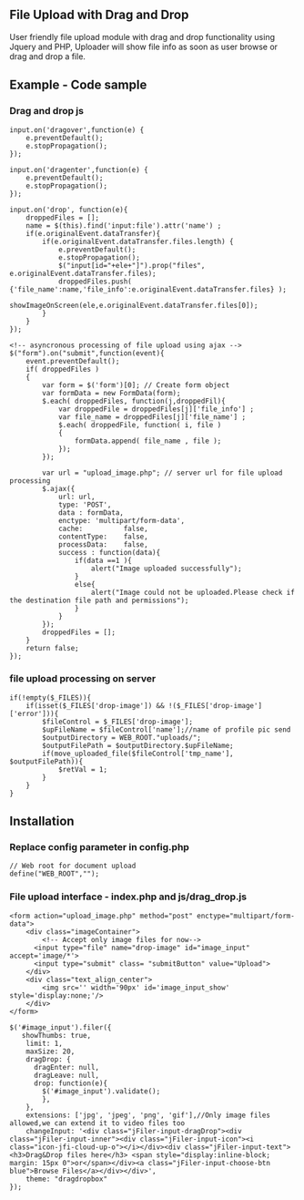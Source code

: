 ## File Upload with Drag and Drop
User friendly file upload module with drag and drop functionality using Jquery and PHP, Uploader will show file info as soon as user browse or drag and drop a file.

## Example - Code sample
### Drag and drop js
    input.on('dragover',function(e) {
        e.preventDefault();
        e.stopPropagation();
    });

    input.on('dragenter',function(e) {
        e.preventDefault();
        e.stopPropagation();
    });

    input.on('drop', function(e){
        droppedFiles = [];
        name = $(this).find('input:file').attr('name') ;
        if(e.originalEvent.dataTransfer){
            if(e.originalEvent.dataTransfer.files.length) {
                e.preventDefault();
                e.stopPropagation();
                $("input[id="+ele+"]").prop("files", e.originalEvent.dataTransfer.files); 
                droppedFiles.push( {'file_name':name,'file_info':e.originalEvent.dataTransfer.files} );
                showImageOnScreen(ele,e.originalEvent.dataTransfer.files[0]);
            }
        }
    });

    <!-- asyncronous processing of file upload using ajax -->
    $("form").on("submit",function(event){
        event.preventDefault();
        if( droppedFiles )
        {   
            var form = $('form')[0]; // Create form object
            var formData = new FormData(form);
            $.each( droppedFiles, function(j,droppedFil){
                var droppedFile = droppedFiles[j]['file_info'] ; 
                var file_name = droppedFiles[j]['file_name'] ;
                $.each( droppedFile, function( i, file )
                {
                    formData.append( file_name , file );
                });
            });
            
            var url = "upload_image.php"; // server url for file upload processing
            $.ajax({
                url: url,
                type: 'POST',
                data : formData,
                enctype: 'multipart/form-data',
                cache:          false,
                contentType:    false,
                processData:    false,
                success : function(data){
                    if(data ==1 ){
                        alert("Image uploaded successfully");
                    }
                    else{
                        alert("Image could not be uploaded.Please check if the destination file path and permissions");
                    }
                }
            });
            droppedFiles = [];
        }
        return false;
    });

### file upload processing on server
    if(!empty($_FILES)){
        if(isset($_FILES['drop-image']) && !($_FILES['drop-image']['error'])){
            $fileControl = $_FILES['drop-image'];
            $upFileName = $fileControl['name'];//name of profile pic send
            $outputDirectory = WEB_ROOT."uploads/";
            $outputFilePath = $outputDirectory.$upFileName;
            if(move_uploaded_file($fileControl['tmp_name'], $outputFilePath)){
                $retVal = 1;
            }
        }
    }

## Installation

### Replace config parameter in config.php 
    // Web root for document upload
    define("WEB_ROOT","");

### File upload interface - index.php and js/drag_drop.js
    <form action="upload_image.php" method="post" enctype="multipart/form-data">
        <div class="imageContainer">
            <!-- Accept only image files for now-->
          <input type="file" name="drop-image" id="image_input" accept='image/*'>
          <input type="submit" class= "submitButton" value="Upload">
        </div>
        <div class="text_align_center">
            <img src='' width='90px' id='image_input_show' style='display:none;'/>
        </div>
    </form>

    $('#image_input').filer({
       showThumbs: true,
        limit: 1,
        maxSize: 20,
        dragDrop: {
          dragEnter: null,
          dragLeave: null,
          drop: function(e){
            $('#image_input').validate();
            },
        },
        extensions: ['jpg', 'jpeg', 'png', 'gif'],//Only image files allowed,we can extend it to video files too
        changeInput: '<div class="jFiler-input-dragDrop"><div class="jFiler-input-inner"><div class="jFiler-input-icon"><i class="icon-jfi-cloud-up-o"></i></div><div class="jFiler-input-text"><h3>Drag&Drop files here</h3> <span style="display:inline-block; margin: 15px 0">or</span></div><a class="jFiler-input-choose-btn blue">Browse Files</a></div></div>',              
        theme: "dragdropbox" 
    });